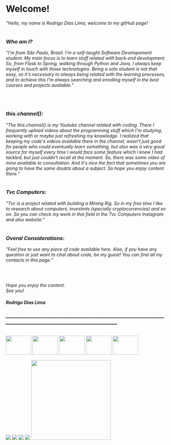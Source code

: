 <h1>Welcome!</h1>

<p><em>"Hello, my name is Rodrigo Dias Lima, welcome to my gitHub page! 
<br><br>
  <h3>Who am I?</h3>
<em>"I'm from São Paulo, Brazil. I'm a self-taught Software Developement student. My main focus is to learn stuff related with back-end development. So, from Flask to Spring, walking through Python and Java, I always keep myself in touch with those technologies. Being a solo student is not that easy, so it's necessary to always being related with the learning processes, and to achieve this I'm always searching and enrolling myself in the best courses and projects available."</em>
  
<br><br>
  <h3>this.channel():</h3>
<em>"The this.channel() is my Youtube channel related with coding. There I frequently upload videos about the programming stuff which I'm studying, working with or maybe just refreshing my knowledge. I realized that keeping my code's videos available there in the channel, wasn't just good for people who could eventually learn something, but also was a very goud source for myself every time I would face some feature which I knew I had tackled, but just couldn't recall at the moment. So, there was some video of mine available to consultation. And it's nice the fact that sometimes you are going to have the same doubts about a subject. So hope you enjoy content there."</em>
<br><br>
  
  <h3>Tvc Computers:</h3>
<em>"Tvc is a project related with building a Mining Rig. So in my free time I like to research about computers, investmts (specially cryptocurrencies) and so on.
  So you can check my work in this field in the Tvc Computers Instagram and also website."</em>
<br><br>
  <h3>Overal Considerations:</h3>
<em>"Feel free to use any piece of code available here. Also, if you have any question or just want to chat about code, be my guest!
  You can find all my contacts in this page."</em>
  
  <br><br>
  
  <em>Hope you enjoy the content. <br>
    See you!</em>

<h4>Rodrigo Dias Lima</h4>

<h3>_____________________________________________________________________________________________________________</h3>

<div style="display: inline_block"><br>
  <a href="https://www.youtube.com/playlist?list=PLHF7bmjmc5dK4z91VhvlfGT_31F1SPxSJ"><img align="center" alt="" height="60" width="80" src="https://cdn.jsdelivr.net/gh/devicons/devicon/icons/java/java-original-wordmark.svg" /></a>
  <img align="center" alt="" height="60" width="80" src="https://cdn.jsdelivr.net/gh/devicons/devicon/icons/python/python-original-wordmark.svg" />
  <img align="center" alt="" height="60" width="80" src="https://cdn.jsdelivr.net/gh/devicons/devicon/icons/flask/flask-original-wordmark.svg" />
  <img align="center" alt="" height="60" width="80" src="https://cdn.jsdelivr.net/gh/devicons/devicon/icons/spring/spring-plain-wordmark.svg" />
  <img align="center" alt="" height="60" width="80" src="https://cdn.jsdelivr.net/gh/devicons/devicon/icons/django/django-original.svg" />
</div>

<br>

<div> 
  <a href="https://www.youtube.com/channel/UCa7HpkUTNYhTpWNXb7VX-pg"><img src="https://img.shields.io/badge/YouTube-FF0000?style=for-the-badge&logo=youtube&logoColor=white" target="_blank"></a>
  <a href="https://www.instagram.com/tvc_computers/" target="_blank"><img src="https://img.shields.io/badge/-Instagram-%23E4405F?style=for-the-badge&logo=instagram&logoColor=white" target="_blank"></a>
  <a href = "mailto:contato@tvvvvc.com"><img src="https://img.shields.io/badge/-Gmail-%23333?style=for-the-badge&logo=gmail&logoColor=white" target="_blank"></a>
  <a href="https://www.linkedin.com/in/rodrigodiaslima1/" target="_blank"><img src="https://img.shields.io/badge/-LinkedIn-%230077B5?style=for-the-badge&logo=linkedin&logoColor=white" target="_blank"></a> 
 <a href="https://www.hackerrank.com/rodrigodiaslima1" target=""><img src="https://img.shields.io/static/v1?label=HackerRank&message=rodrigodiaslima1&color=green" target="" width="250"></a> 
  
</div>
